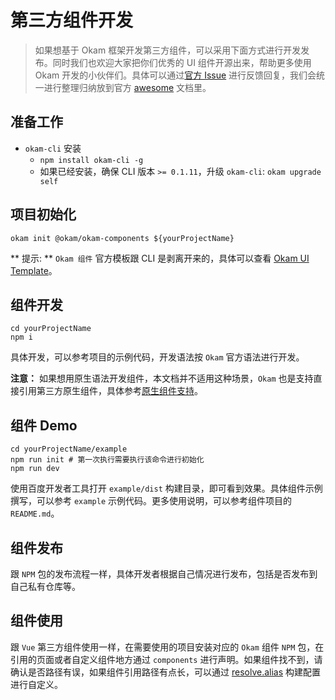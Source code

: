 # 第三方组件开发

> 如果想基于 Okam 框架开发第三方组件，可以采用下面方式进行开发发布。同时我们也欢迎大家把你们优秀的 UI 组件开源出来，帮助更多使用 Okam 开发的小伙伴们。具体可以通过[官方 Issue](https://github.com/ecomfe/okam/issues/29) 进行反馈回复，我们会统一进行整理归纳放到官方 [awesome](https://github.com/awesome-okam/awesome-okam) 文档里。


## 准备工作

* `okam-cli` 安装
    * `npm install okam-cli -g` 
    * 如果已经安装，确保 CLI 版本 `>= 0.1.11`，升级 `okam-cli`: `okam upgrade self`

## 项目初始化

```shell
okam init @okam/okam-components ${yourProjectName}
```

** 提示: ** `Okam 组件` 官方模板跟 CLI 是剥离开来的，具体可以查看 [Okam UI Template](https://github.com/awesome-okam/okam-online-templates/tree/master/templates/okam-components)。

## 组件开发

```shell
cd yourProjectName
npm i
```

具体开发，可以参考项目的示例代码，开发语法按 `Okam` 官方语法进行开发。

**注意：** 如果想用原生语法开发组件，本文档并不适用这种场景，`Okam` 也是支持直接引用第三方原生组件，具体参考[原生组件支持](component/nativeSupport)。

## 组件 Demo

```shell
cd yourProjectName/example
npm run init # 第一次执行需要执行该命令进行初始化
npm run dev
```

使用百度开发者工具打开 `example/dist` 构建目录，即可看到效果。具体组件示例撰写，可以参考 `example` 示例代码。更多使用说明，可以参考组件项目的 `README.md`。

## 组件发布

跟 `NPM` 包的发布流程一样，具体开发者根据自己情况进行发布，包括是否发布到自己私有仓库等。

## 组件使用

跟 `Vue` 第三方组件使用一样，在需要使用的项目安装对应的 `Okam` 组件 `NPM` 包，在引用的页面或者自定义组件地方通过 `components` 进行声明。如果组件找不到，请确认是否路径有误，如果组件引用路径有点长，可以通过 [resolve.alias](build/index.md?id=resolve) 构建配置进行自定义。





